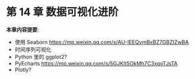 # 第 14 章 数据可视化进阶

**本章内容提要**:

- 使用 Seaborn https://mp.weixin.qq.com/s/AU-IEEQvmBxBZ7GBZIZwBA
- 时间序列可视化 
- Python 里的 ggplot2?
- PyEcharts https://mp.weixin.qq.com/s/5GJKIt5OkMh7C3xqoTJsTA
- Plotly?